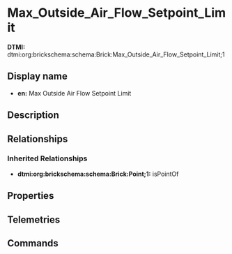 # Max_Outside_Air_Flow_Setpoint_Limit
**DTMI:** dtmi:org:brickschema:schema:Brick:Max_Outside_Air_Flow_Setpoint_Limit;1
## Display name
- **en:** Max Outside Air Flow Setpoint Limit
## Description
## Relationships
### Inherited Relationships
* **dtmi:org:brickschema:schema:Brick:Point;1:** isPointOf
## Properties
## Telemetries
## Commands

